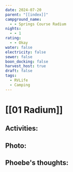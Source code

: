 ```yaml
---
date: 2024-07-20
parent: "[[index]]"
campground_name:
  - - Springs Course Radium
nights:
  - - 1
rating:
  - - Okay
water: false
electricity: false
sewer: false
boon_docking: false
harvest_host: true
draft: false
tags:
  - RVLife
  - Camping
---
```

# [[01 Radium]]

## Activities:

## Photo:

## Phoebe's thoughts:
